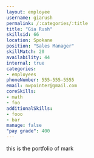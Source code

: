 ```yaml
--- 
layout: employee 
username: giarush
permalink: /:categories/:title 
title: "Gia Rush" 
skillsid: 66 
location: Spokane
position: "Sales Manager"
skillMatch: 20
availability: 44
internal: true
categories: 
- employees
phoneNumber: 555-555-5555 
email: nwpointer@gmail.com
coreSkills:
- math 
- foo
additionalSkills:
- fooo
- bar
manage: false
"pay grade": 400
---
```


this is the portfolio of mark